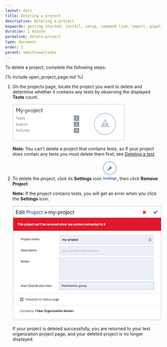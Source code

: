 ```yaml
---
layout: docs
title: Deleting a project
description: Deleting a project
keywords: getting started, install, setup, command line, import, pipeline, update, samples, help
duration: 1 minute
permalink: delete-project
type: document
order: 1
parent: additionaltasks
---
```


To delete a project, complete the following steps:  
  
{% include open_project_page.md %}
    
1. On the projects page, locate the project you want to delete and determine whether it contains any tests by observing the displayed **Tests** count.
  
    ![Image of project showing test count](./images/test-count.png)  

    **Note:** You can't delete a project that contains tests, so if your project does contain any tests you must delete them first; see [Deleting a test](./delete-test).  
  
  
1. To delete the project, click its **Settings** icon ![Image of project settings icon](./images/icon-settings.png), then click **Remove Project**  

    **Note:** If the project contains tests, you will get an error when you click the **Settings** icon.  

    ![Image of delete error](./images/cant-delete-project.png)  

    If your project is deleted successfully, you are returned to your test organization project page, and your deleted project is no longer displayed.
